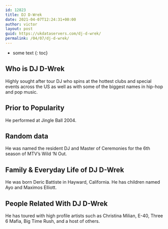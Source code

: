 ```yaml
---
id: 12823
title: DJ D-Wrek
date: 2021-04-07T12:24:31+00:00
author: victor
layout: post
guid: https://ukdataservers.com/dj-d-wrek/
permalink: /04/07/dj-d-wrek/
---
```


* some text
{: toc}


## Who is DJ D-Wrek



Highly sought after tour DJ who spins at the hottest clubs and special events across the US as well as with some of the biggest names in hip-hop and pop music.

                
                
                
## Prior to Popularity



He performed at Jingle Ball 2004.

                
                
                
## Random data



He was named the resident DJ and Master of Ceremonies for the 6th season of MTV&#8217;s Wild &#8216;N Out.

                
                
                
## Family & Everyday Life of DJ D-Wrek



He was born Deric Battiste in Hayward, California. He has children named Ayo and Maximos Elliott.

                
                
                
## People Related With DJ D-Wrek



He has toured with high profile artists such as Christina Milian, E-40, Three 6 Mafia, Big Time Rush, and a host of others.

                
              
            
          
          
          